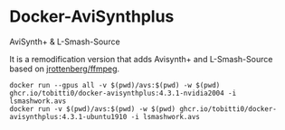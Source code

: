 # Docker-AviSynthplus
AviSynth+ &amp; L-Smash-Source

It is a remodification version that adds Avisynth+ and L-Smash-Source based on [jrottenberg/ffmpeg][0].

`docker run --gpus all -v $(pwd)/avs:$(pwd) -w $(pwd) ghcr.io/tobitti0/docker-avisynthplus:4.3.1-nvidia2004 -i lsmashwork.avs`  
`docker run -v $(pwd)/avs:$(pwd) -w $(pwd) ghcr.io/tobitti0/docker-avisynthplus:4.3.1-ubuntu1910 -i lsmashwork.avs`  

[0]:https://github.com/jrottenberg/ffmpeg
